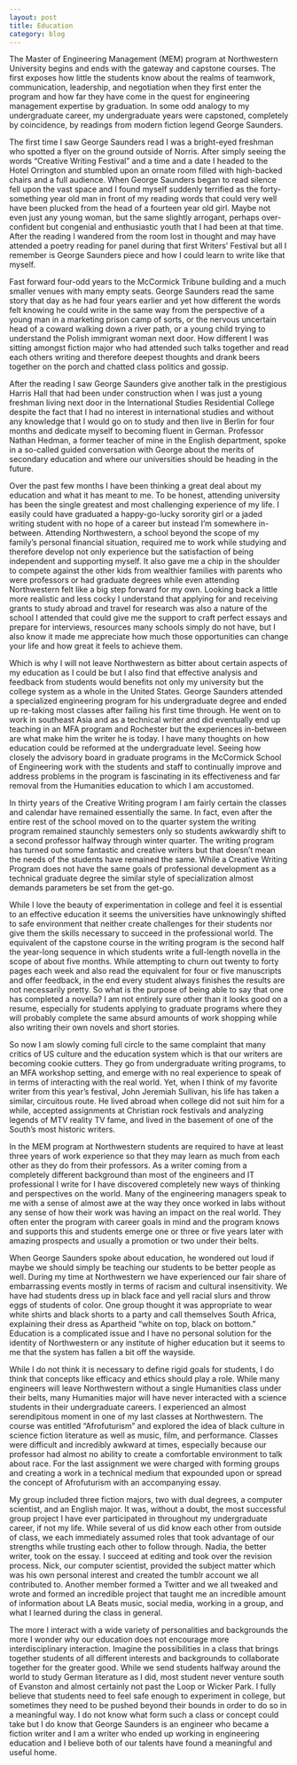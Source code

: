 ```yaml
---
layout: post
title: Education
category: blog
---
```


<p>The Master of Engineering Management (MEM) program at Northwestern University begins and ends with the gateway and capstone courses. The first exposes how little the students know about the realms of teamwork, communication, leadership, and negotiation when they first enter the program and how far they have come in the quest for engineering management expertise by graduation. In some odd analogy to my undergraduate career, my undergraduate years were capstoned, completely by coincidence, by readings from modern fiction legend George Saunders.</p>
<p>
The first time I saw George Saunders read I was a bright-eyed freshman who spotted a flyer on the ground outside of Norris. After simply seeing the words “Creative Writing Festival” and a time and a date I headed to the Hotel Orrington and stumbled upon an ornate room filled with high-backed chairs and a full audience. When George Saunders began to read silence fell upon the vast space and I found myself suddenly terrified as the forty-something year old man in front of my reading words that could very well have been plucked from the head of a fourteen year old girl. Maybe not even just any young woman, but the same slightly arrogant, perhaps over-confident but congenial and enthusiastic youth that I had been at that time. After the reading I wandered from the room lost in thought and may have attended a poetry reading for panel during that first Writers’ Festival but all I remember is George Saunders piece and how I could learn to write like that myself.</p>
<p>
Fast forward four-odd years to the McCormick Tribune building and a much smaller venues with many empty seats. George Saunders read the same story that day as he had four years earlier and yet how different the words felt knowing he could write in the same way from the perspective of a young man in a marketing prison camp of sorts, or the nervous uncertain head of a coward walking down a river path, or a young child trying to understand the Polish immigrant woman next door. How different I was sitting amongst fiction major who had attended such talks together and read each others writing and therefore deepest thoughts and drank beers together on the porch and chatted class politics and gossip.</p>
<p>
After the reading I saw George Saunders give another talk in the prestigious Harris Hall that had been under construction when I was just a young freshman living next door in the International Studies Residential College despite the fact that I had no interest in international studies and without any knowledge that I would go on to study and then live in Berlin for four months and dedicate myself to becoming fluent in German. Professor Nathan Hedman, a former teacher of mine in the English department, spoke in a so-called guided conversation with George about the merits of secondary education and where our universities should be heading in the future.</p>
<p>
Over the past few months I have been thinking a great deal about my education and what it has meant to me. To be honest, attending university has been the single greatest and most challenging experience of my life. I easily could have graduated a happy-go-lucky sorority girl or a jaded writing student with no hope of a career but instead I’m somewhere in-between. Attending Northwestern, a school beyond the scope of my family’s personal financial situation, required me to work while studying and therefore develop not only experience but the satisfaction of being independent and supporting myself. It also gave me a chip in the shoulder to compete against the other kids from wealthier families with parents who were professors or had graduate degrees while even attending Northwestern felt like a big step forward for my own. Looking back a little more realistic and less cocky I understand that applying for and receiving grants to study abroad and travel for research was also a nature of the school I attended that could give me the support to craft perfect essays and prepare for interviews, resources many schools simply do not have, but I also know it made me appreciate how much those opportunities can change your life and how great it feels to achieve them.</p>
<p>
Which is why I will not leave Northwestern as bitter about certain aspects of my education as I could be but I also find that effective analysis and feedback from students would benefits not only my university but the college system as a whole in the United States. George Saunders attended a specialized engineering program for his undergraduate degree and ended up re-taking most classes after failing his first time through. He went on to work in southeast Asia and as a technical writer and did eventually end up teaching in an MFA program and Rochester but the experiences in-between are what make him the writer he is today. I have many thoughts on how education could be reformed at the undergraduate level. Seeing how closely the advisory board in graduate programs in the McCormick School of Engineering work with the students and staff to continually improve and address problems in the program is fascinating in its effectiveness and far removal from the Humanities education to which I am accustomed.</p>
<p>
In thirty years of the Creative Writing program I am fairly certain the classes and calendar have remained essentially the same. In fact, even after the entire rest of the school moved on to the quarter system the writing program remained staunchly semesters only so students awkwardly shift to a second professor halfway through winter quarter. The writing program has turned out some fantastic and creative writers but that doesn’t mean the needs of the students have remained the same. While a Creative Writing Program does not have the same goals of professional development as a technical graduate degree the similar style of specialization almost demands parameters be set from the get-go.</p>
<p> 
While I love the beauty of experimentation in college and feel it is essential to an effective education it seems the universities have unknowingly shifted to safe environment that neither create challenges for their students nor give them the skills necessary to succeed in the professional world. The equivalent of the capstone course in the writing program is the second half the year-long sequence in which students write a full-length novella in the scope of about five months. While attempting to churn out twenty to forty pages each week and also read the equivalent for four or five manuscripts and offer feedback, in the end every student always finishes the results are not necessarily pretty. So what is the purpose of being able to say that one has completed a novella? I am not entirely sure other than it looks good on a resume, especially for students applying to graduate programs where they will probably complete the same absurd amounts of work shopping while also writing their own novels and short stories.</p>
<p>
So now I am slowly coming full circle to the same complaint that many critics of US culture and the education system which is that our writers are becoming cookie cutters. They go from undergraduate writing programs, to an MFA workshop setting, and emerge with no real experience to speak of in terms of interacting with the real world. Yet, when I think of my favorite writer from this year’s festival, John Jeremiah Sullivan, his life has taken a similar, circuitous route. He lived abroad when college did not suit him for a while, accepted assignments at Christian rock festivals and analyzing legends of MTV reality TV fame, and lived in the basement of one of the South’s most historic writers.</p>
<p>
In the MEM program at Northwestern students are required to have at least three years of work experience so that they may learn as much from each other as they do from their professors. As a writer coming from a completely different background than most of the engineers and IT professional I write for I have discovered completely new ways of thinking and perspectives on the world. Many of the engineering managers speak to me with a sense of almost awe at the way they once worked in labs without any sense of how their work was having an impact on the real world. They often enter the program with career goals in mind and the program knows and supports this and students emerge one or three or five years later with amazing prospects and usually a promotion or two under their belts.</p>
<p>
When George Saunders spoke about education, he wondered out loud if maybe we should simply be teaching our students to be better people as well. During my time at Northwestern we have experienced our fair share of embarrassing events mostly in terms of racism and cultural insensitivity. We have had students dress up in black face and yell racial slurs and throw eggs of students of color. One group thought it was appropriate to wear white shirts and black shorts to a party and call themselves South Africa, explaining their dress as Apartheid “white on top, black on bottom.” Education is a complicated issue and I have no personal solution for the identity of Northwestern or any institute of higher education but it seems to me that the system has fallen a bit off the wayside.</p>
<p> 
While I do not think it is necessary to define rigid goals for students, I do think that concepts like efficacy and ethics should play a role. While many engineers will leave Northwestern without a single Humanities class under their belts, many Humanities major will have never interacted with a science students in their undergraduate careers. I experienced an almost serendipitous moment in one of my last classes at Northwestern. The course was entitled “Afrofuturism” and explored the idea of black culture in science fiction literature as well as music, film, and performance. Classes were difficult and incredibly awkward at times, especially because our professor had almost no ability to create a comfortable environment to talk about race. For the last assignment we were charged with forming groups and creating a work in a technical medium that expounded upon or spread the concept of Afrofuturism with an accompanying essay.</p>
<p>
My group included three fiction majors, two with dual degrees, a computer scientist, and an English major. It was, without a doubt, the most successful group project I have ever participated in throughout my undergraduate career, if not my life. While several of us did know each other from outside of class, we each immediately assumed roles that took advantage of our strengths while trusting each other to follow through. Nadia, the better writer, took on the essay. I succeed at editing and took over the revision process. Nick, our computer scientist, provided the subject matter which was his own personal interest and created the tumblr account we all contributed to. Another member formed a Twitter and we all tweaked and wrote and formed an incredible project that taught me an incredible amount of information about LA Beats music, social media, working in a group, and what I learned during the class in general.</p>
<p>
The more I interact with a wide variety of personalities and backgrounds the more I wonder why our education does not encourage more interdisciplinary interaction. Imagine the possibilities in a class that brings together students of all different interests and backgrounds to collaborate together for the greater good. While we send students halfway around the world to study German literature as I did, most student never venture south of Evanston and almost certainly not past the Loop or Wicker Park. I fully believe that students need to feel safe enough to experiment in college, but sometimes they need to be pushed beyond their bounds in order to do so in a meaningful way. I do not know what form such a class or concept could take but I do know that George Saunders is an engineer who became a fiction writer and I am a writer who ended up working in engineering education and I believe both of our talents have found a meaningful and useful home.</p>

